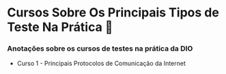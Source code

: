 # Cursos Sobre Os Principais Tipos de Teste Na Prática  📝
### Anotações sobre os cursos de testes na prática da DIO
- Curso 1 - Principais Protocolos de Comunicação da Internet
